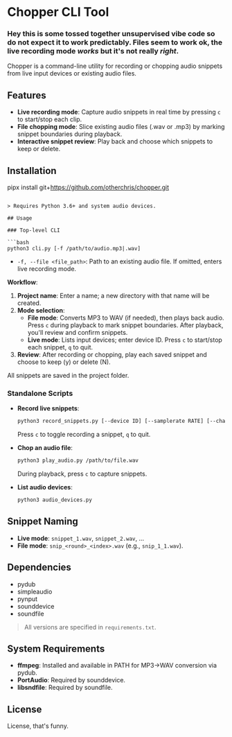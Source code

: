 # Chopper CLI Tool

### Hey this is some tossed together unsupervised vibe code so do not expect it to work predictably. Files seem to work ok, the live recording mode _works_ but it's not really _right_.

Chopper is a command-line utility for recording or chopping audio snippets from live input devices or existing audio files.

## Features

- **Live recording mode**: Capture audio snippets in real time by pressing `c` to start/stop each clip.
- **File chopping mode**: Slice existing audio files (.wav or .mp3) by marking snippet boundaries during playback.
- **Interactive snippet review**: Play back and choose which snippets to keep or delete.

## Installation

pipx install git+https://github.com/otherchris/chopper.git
```

> Requires Python 3.6+ and system audio devices.

## Usage

### Top-level CLI

```bash
python3 cli.py [-f /path/to/audio.mp3|.wav]
```

- `-f, --file <file_path>`: Path to an existing audio file. If omitted, enters live recording mode.

**Workflow**:
1. **Project name**: Enter a name; a new directory with that name will be created.
2. **Mode selection**:
   - **File mode**: Converts MP3 to WAV (if needed), then plays back audio. Press `c` during playback to mark snippet boundaries. After playback, you'll review and confirm snippets.
   - **Live mode**: Lists input devices; enter device ID. Press `c` to start/stop each snippet, `q` to quit.
3. **Review**: After recording or chopping, play each saved snippet and choose to keep (y) or delete (N).

All snippets are saved in the project folder.

### Standalone Scripts

- **Record live snippets**:
  ```bash
  python3 record_snippets.py [--device ID] [--samplerate RATE] [--channels N]
  ```
  Press `c` to toggle recording a snippet, `q` to quit.

- **Chop an audio file**:
  ```bash
  python3 play_audio.py /path/to/file.wav
  ```
  During playback, press `c` to capture snippets.

- **List audio devices**:
  ```bash
  python3 audio_devices.py
  ```

## Snippet Naming

- **Live mode**: `snippet_1.wav`, `snippet_2.wav`, …
- **File mode**: `snip_<round>_<index>.wav` (e.g., `snip_1_1.wav`).

## Dependencies

- pydub
- simpleaudio
- pynput
- sounddevice
- soundfile

> All versions are specified in `requirements.txt`.

## System Requirements

- **ffmpeg**: Installed and available in PATH for MP3→WAV conversion via pydub.
- **PortAudio**: Required by sounddevice.
- **libsndfile**: Required by soundfile.

## License

License, that's funny.
